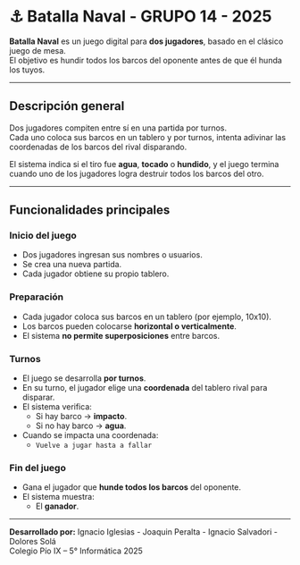 # ⚓ Batalla Naval - GRUPO 14 - 2025

**Batalla Naval** es un juego digital para **dos jugadores**, basado en el clásico juego de mesa.  
El objetivo es hundir todos los barcos del oponente antes de que él hunda los tuyos.

---

## Descripción general

Dos jugadores compiten entre sí en una partida por turnos.  
Cada uno coloca sus barcos en un tablero y por turnos, intenta adivinar las coordenadas de los barcos del rival disparando.

El sistema indica si el tiro fue **agua**, **tocado** o **hundido**, y el juego termina cuando uno de los jugadores logra destruir todos los barcos del otro.

---

## Funcionalidades principales

### Inicio del juego
- Dos jugadores ingresan sus nombres o usuarios.
- Se crea una nueva partida.
- Cada jugador obtiene su propio tablero.

### Preparación
- Cada jugador coloca sus barcos en un tablero (por ejemplo, 10x10).
- Los barcos pueden colocarse **horizontal o verticalmente**.
- El sistema **no permite superposiciones** entre barcos.

### Turnos
- El juego se desarrolla **por turnos**.
- En su turno, el jugador elige una **coordenada** del tablero rival para disparar.
- El sistema verifica:
  - Si hay barco → **impacto**.
  - Si no hay barco → **agua**.
- Cuando se impacta una coordenada:
  - `Vuelve a jugar hasta a fallar`

### Fin del juego
- Gana el jugador que **hunde todos los barcos** del oponente.
- El sistema muestra:
  - El **ganador**.

---

**Desarrollado por:** Ignacio Iglesias - Joaquin Peralta - Ignacio Salvadori - Dolores Solá  
Colegio Pío IX – 5° Informática 2025
